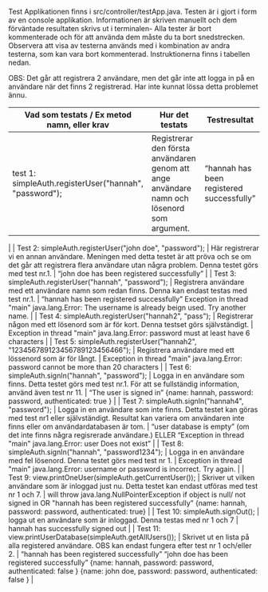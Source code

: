 Test Applikationen finns i src/controller/testApp.java. Testen är i gjort i form av en console applikation. Informationen är skriven manuellt och dem förväntade resultaten skrivs ut i terminalen- Alla tester är bort kommenterade och för att använda dem måste du ta bort snedstrecken. Observera att visa av testerna används med i kombination av andra testerna, som kan vara bort kommenterad. Instruktionerna finns i tabellen nedan.

OBS: Det går att registrera 2 användare, men det går inte att logga in på en användare när det finns 2 registrerad. Har inte kunnat lössa detta problemet ännu.

| Vad som testats / Ex metod namn, eller krav | Hur det testats | Testresultat |
| --- | --- | --- |
| test 1: simpleAuth.registerUser("hannah", "password");  | Registrerar den första användaren genom att ange användare namn och lösenord som argument. | “hannah has been registered successfully”
 |
| Test 2:   simpleAuth.registerUser("john doe", "password"); | Här registrerar vi en annan användare. Meningen med detta testet är att pröva och se om det går att registrera flera användare utan några problem. Denna testet görs med test nr.1. | “john doe has been registered successfully”
 |
| Test 3: simpleAuth.registerUser("hannah", "password"); | Registrera användare med ett användare namn som redan finns. Denna kan endast testas med test nr.1. | “hannah has been registered successfully” Exception in thread "main" java.lang.Error: The username is already beign used. Try another name. |
| Test 4: simpleAuth.registerUser("hannah2", "pass"); | Registrerar någon med ett lösenord som är för kort. Denna testset görs självständigt. | Exception in thread "main" java.lang.Error: password must at least have 6 characters
 |
| Test 5: simpleAuth.registerUser("hannah2", "123456789123456789123456466"); | Registrera användare med ett lössenord som är för långt. | Exception in thread "main" java.lang.Error: password cannot be more than 20 characters |
| Test 6: simpleAuth.signIn("hannah", "password"); | Logga in en användare som finns. Detta testet görs med test nr.1. För att se fullständig information,  använd även test nr  11. | “The user is signed in” {name: hannah, password: password, authenticated: true } |
| Test 7:  simpleAuth.signIn("hannah4", "password"); | Logga in en användare som inte finns. Detta testet kan göras med test nr1 eller självständigt.  Resultat kan variera om användaren inte finns eller om användardatabasen är tom. | “user database is empty” (om det inte finns några regisrerade användare.) ELLER “Exception in thread "main" java.lang.Error: user Does not exist”
 |
| Test 8:  simpleAuth.signIn("hannah", "password1234"); | Logga in en användare med fel lösenord. Denna testet görs med test nr 1. | Exception in thread "main" java.lang.Error: username or password is incorrect. Try again. |
| Test 9: view.printOneUser(simpleAuth.getCurrentUser()); | Skriver ut vilken användare som är inloggad just nu. Detta testet kan endast utföras med test nr 1 och 7. | will throw java.lang.NullPointerException if object is null/ not signed in OR "hannah has been registered successfully” {name: hannah, password: password, authenticated: true} |
| Test 10: simpleAuth.signOut(); | logga ut en användare som är inloggad. Denna testas med nr 1 och 7 | hannah has successfully signed out |
| Test 11: view.printUserDatabase(simpleAuth.getAllUsers()); | Skrivet ut en lista på alla registered användare. OBS kan endast fungera efter test nr 1 och/eller 2. | “hannah has been registered successfully” “john doe has been registered successfully”  {name: hannah, password: password, authenticated: false } {name: john doe, password: password, authenticated: false } |